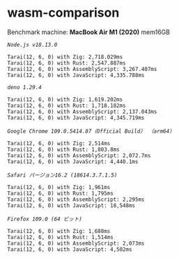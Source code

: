 # wasm-comparison

Benchmark machine: **MacBook Air M1 (2020)** mem16GB

_`Node.js v18.13.0`_

```
Tarai(12, 6, 0) with Zig: 2,718.029ms
Tarai(12, 6, 0) with Rust: 2,547.887ms
Tarai(12, 6, 0) with AssemblyScript: 3,267.407ms
Tarai(12, 6, 0) with JavaScript: 4,335.788ms
```

_`deno 1.29.4`_

```
Tarai(12, 6, 0) with Zig: 1,619.202ms
Tarai(12, 6, 0) with Rust: 1,718.182ms
Tarai(12, 6, 0) with AssemblyScript: 2,137.043ms
Tarai(12, 6, 0) with JavaScript: 4,345.719ms
```

_`Google Chrome 109.0.5414.87（Official Build） （arm64）`_

```
Tarai(12, 6, 0) with Zig: 2,514ms
Tarai(12, 6, 0) with Rust: 1,803.8ms
Tarai(12, 6, 0) with AssemblyScript: 2,072.7ms
Tarai(12, 6, 0) with JavaScript: 4,440.1ms
```

_`Safari バージョン16.2 (18614.3.7.1.5)`_

```
Tarai(12, 6, 0) with Zig: 1,961ms
Tarai(12, 6, 0) with Rust: 1,795ms
Tarai(12, 6, 0) with AssemblyScript: 2,295ms
Tarai(12, 6, 0) with JavaScript: 18,548ms
```

_`Firefox 109.0 (64 ビット)`_

```
Tarai(12, 6, 0) with Zig: 1,688ms
Tarai(12, 6, 0) with Rust: 1,514ms
Tarai(12, 6, 0) with AssemblyScript: 2,073ms
Tarai(12, 6, 0) with JavaScript: 4,502ms
```
